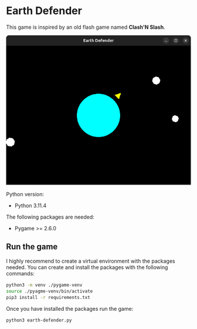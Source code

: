 # Earth Defender

This game is inspired by an old flash game named **Clash'N Slash**.

<img src="./screenshots/earth-defender.png" width="" height="">

Python version:
- Python 3.11.4

The following packages are needed:
- Pygame >= 2.6.0

## Run the game

I highly recommend to create a virtual environment with the packages needed. You can create and install the packages
with the following commands:
```bash
python3 -m venv ./pygame-venv
source ./pyagme-venv/bin/activate
pip3 install -r requirements.txt
```

Once you have installed the packages run the game:
```bash
python3 earth-defender.py
```
